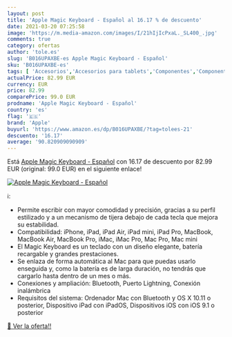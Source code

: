 ```yaml
---
layout: post
title: 'Apple Magic Keyboard - Español al 16.17 % de descuento'
date: 2021-03-20 07:25:58
image: 'https://m.media-amazon.com/images/I/21hIjIcPxaL._SL400_.jpg'
comments: true
category: ofertas
author: 'tole.es'
slug: 'B016UPAXBE-es Apple Magic Keyboard - Español'
sku: 'B016UPAXBE-es'
tags: [ 'Accesorios','Accesorios para tablets','Componentes','Componentes y piezas para portátiles','Informática','Teclados de repuesto para portátiles y netbooks','Teclados para tablets','apple', ]
actualPrice: 82.99 EUR
currency: EUR
price: 82.99
comparePrice: 99.0 EUR
prodname: 'Apple Magic Keyboard - Español'
country: 'es'
flag: '🇪🇸'
brand: 'Apple'
buyurl: 'https://www.amazon.es/dp/B016UPAXBE/?tag=tolees-21'
descuento: '16.17'
average: '90.820909090909'
---
```


Está [Apple Magic Keyboard - Español](https://www.amazon.es/dp/B016UPAXBE/?tag=tolees-21) con 16.17 de descuento por 82.99 EUR (original: 99.0 EUR) en el siguiente enlace!

[![Apple Magic Keyboard - Español](https://m.media-amazon.com/images/I/21hIjIcPxaL._SL400_.jpg)](https://www.amazon.es/dp/B016UPAXBE/?tag=tolees-21)

ℹ️:

- Permite escribir con mayor comodidad y precisión, gracias a su perfil estilizado y a un mecanismo de tijera debajo de cada tecla que mejora su estabilidad.
- Compatibilidad: iPhone, iPad, iPad Air, iPad mini, iPad Pro, MacBook, MacBook Air, MacBook Pro, iMac, iMac Pro, Mac Pro, Mac mini
- El Magic Keyboard es un teclado con un diseño elegante, batería recargable y grandes prestaciones.
- Se enlaza de forma automática al Mac para que puedas usarlo enseguida y, como la batería es de larga duración, no tendrás que cargarlo hasta dentro de un mes o más.
- Conexiones y ampliación: Bluetooth, Puerto Lightning, Conexión inalámbrica
- Requisitos del sistema: Ordenador Mac con Bluetooth y OS X 10.11 o posterior, Dispositivo iPad con iPadOS, Dispositivos iOS con iOS 9.1 o posterior

[🛒 Ver la oferta!!](https://www.amazon.es/dp/B016UPAXBE/?tag=tolees-21)
